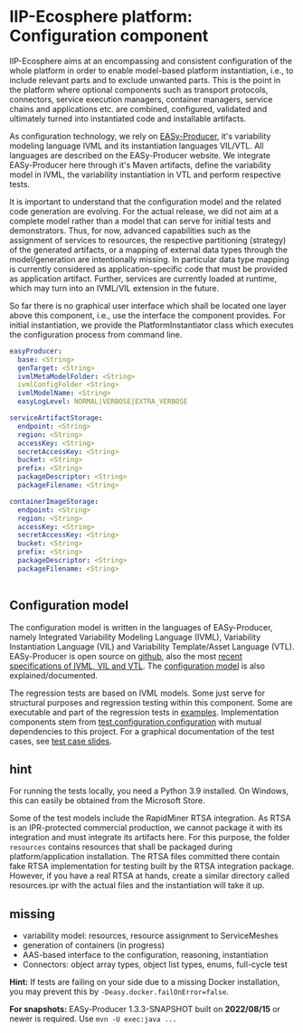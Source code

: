 # IIP-Ecosphere platform: Configuration component

IIP-Ecosphere aims at an encompassing and consistent configuration of the whole platform in order to enable model-based platform instantiation, i.e., to include relevant parts and to exclude unwanted parts. This is the point in the platform where optional components such as transport protocols, connectors, service execution managers, container managers, service chains and applications etc. are combined, configured, validated and ultimately turned into instantiated code and installable artifacts.

As configuration technology, we rely on [EASy-Producer](https://sse.uni-hildesheim.de/forschung/projekte/easy-producer/), it's variability modeling language IVML and its instantiation languages VIL/VTL. All languages are described on the EASy-Producer website. We integrate EASy-Producer here through it's Maven artifacts, define the variability model in IVML, the variability instantiation in VTL and perform respective tests.

It is important to understand that the configuration model and the related code generation are evolving. For the actual release, we did not aim at a complete model rather than a model that can serve for initial tests and demonstrators. Thus, for now, advanced capabilities such as the assignment of services to resources, the respective partitioning (strategy) of the generated artifacts, or a mapping of external data types through the model/generation are intentionally missing. In particular data type mapping is currently considered as application-specific code that must be provided as application artifact. Further, services are currently loaded at runtime, which may turn into an IVML/VIL extension in the future.

So far there is no graphical user interface which shall be located one layer above this component, i.e., use the interface the component provides. For initial instantiation, we provide the PlatformInstantiator class which executes the configuration process from command line.

```yaml
easyProducer:
  base: <String>
  genTarget: <String>
  ivmlMetaModelFolder: <String>
  ivmlConfigFolder <String>
  ivmlModelName: <String>
  easyLogLevel: NORMAL|VERBOSE|EXTRA_VERBOSE

serviceArtifactStorage:
  endpoint: <String>
  region: <String>
  accessKey: <String>
  secretAccessKey: <String>
  bucket: <String>
  prefix: <String>
  packageDescriptor: <String>
  packageFilename: <String>

containerImageStorage:
  endpoint: <String>
  region: <String>
  accessKey: <String>
  secretAccessKey: <String>
  bucket: <String>
  prefix: <String>
  packageDescriptor: <String>
  packageFilename: <String>
  
```

## Configuration model

The configuration model is written in the languages of EASy-Producer, namely Integrated Variability Modeling Language (IVML), Variability Instantiation Language (VIL) and Variability Template/Asset Language (VTL). EASy-Producer is open source on [github](https://github.com/SSEHUB/EASyProducer), also the most [recent specifications of IVML, VIL and VTL](https://github.com/SSEHUB/EASyProducer/tree/master/doc/web/docPreview). The [configuration model](https://github.com/iip-ecosphere/platform/tree/main/platform/configuration/configuration/src/main/easy) is also explained/documented.

The regression tests are based on IVML models. Some just serve for structural purposes and regression testing within this component. Some are executable and part of the regression tests in [examples](https://github.com/iip-ecosphere/platform/tree/main/platform/examples/examples/README.md). Implementation components stem from [test.configuration.configuration](https://github.com/iip-ecosphere/platform/tree/main/platform/tests/test.configuration.configuration/README.md) with mutual dependencies to this project. For a graphical documentation of the test cases, see [test case slides](https://github.com/iip-ecosphere/platform/tree/main/platform/configuration/configuration/src/test/easy/summary.pdf).

## hint

For running the tests locally, you need a Python 3.9 installed. On Windows, this can easily be obtained from the Microsoft Store.

Some of the test models include the RapidMiner RTSA integration. As RTSA is an IPR-protected commercial production, we cannot package it with its integration and must integrate its artifacts here. For this purpose, the folder `resources` contains resources that shall be packaged during platform/application installation. The RTSA files committed there contain fake RTSA implementation for testing built by the RTSA integration package. However, if you have a real RTSA at hands, create a similar directory called resources.ipr with the actual files and the instantiation will take it up.

## missing

- variability model: resources, resource assignment to ServiceMeshes
- generation of containers (in progress)
- AAS-based interface to the configuration, reasoning, instantiation 
- Connectors: object array types, object list types, enums, full-cycle test

**Hint:** If tests are failing on your side due to a missing Docker installation, you may prevent this by `-Deasy.docker.failOnError=false`.

**For snapshots:** EASy-Producer 1.3.3-SNAPSHOT built on **2022/08/15** or newer is required. Use `mvn -U exec:java ...`